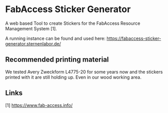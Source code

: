 # FabAccess Sticker Generator

A web based Tool to create Stickers for the FabAccess Resource Management System [1].

A running instance can be found and used here:
https://fabaccess-sticker-generator.sternenlabor.de/

## Recommended printing material

We tested Avery Zweckform L4775-20 for some years now and the stickers printed with it are still holding up. Even in our wood working area.

## Links

[1] https://www.fab-access.info/
